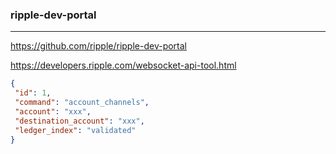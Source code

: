 ### ripple-dev-portal
---
https://github.com/ripple/ripple-dev-portal

https://developers.ripple.com/websocket-api-tool.html


```json
{
 "id": 1,
 "command": "account_channels",
 "account": "xxx",
 "destination_account": "xxx",
 "ledger_index": "validated"
}
```

```
```

```
```


